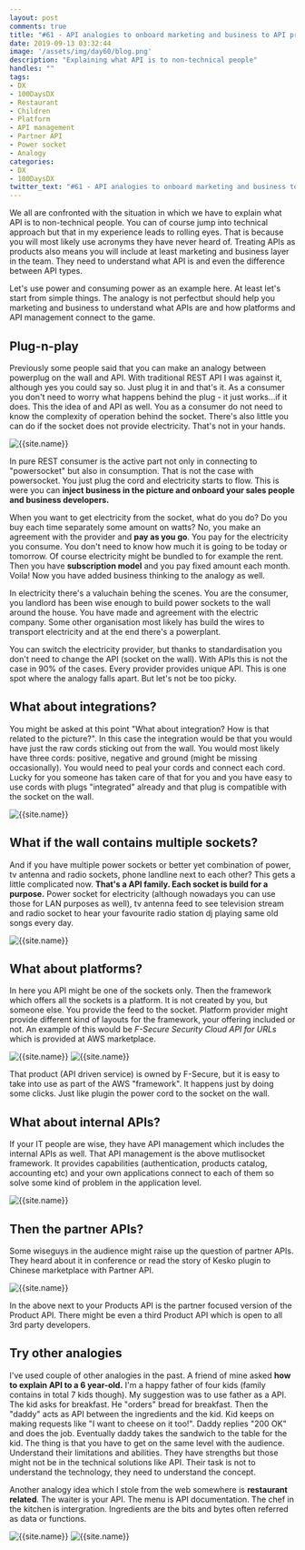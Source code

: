```yaml
---
layout: post
comments: true
title: "#61 - API analogies to onboard marketing and business to API products"
date: 2019-09-13 03:32:44
image: '/assets/img/day60/blog.png'
description: "Explaining what API is to non-technical people"
handles: "" 
tags:
- DX 
- 100DaysDX
- Restaurant
- Children
- Platform
- API management
- Partner API
- Power socket
- Analogy
categories:
- DX
- 100DaysDX
twitter_text: "#61 - API analogies to onboard marketing and business to API product development"
---
```


We all are confronted with the situation in which we have to explain what API is to non-technical people. You can of course jump into technical approach but that in my experience leads to rolling eyes. That is because you will most likely use acronyms they have never heard of. Treating APIs as products also means you will include at least marketing and business layer in the team. They need to understand what API is and even the difference between API types.  

Let's use power and consuming power as an example here. At least let's start from simple things. The analogy is not perfectbut should help you marketing and business to understand what APIs are and how platforms and API management connect to the game.  

## Plug-n-play

Previously some people said that you can make an analogy between powerplug on the wall and API. With traditional REST API I was against it, although yes you could say so. Just plug it in and that's it. As a consumer you don't need to worry what happens behind the plug - it just works...if it does. This the idea of and API as well. You as a consumer do not need to know the complexity of operation behind the socket. There's also little you can do if the socket does not provide electricity. That's not in your hands. 

<img itemprop="image" src="/assets/img/day61/socket.png" alt="{{site.name}}"/>

In pure REST consumer is the active part not only in connecting to "powersocket" but also in consumption. That is not the case with powersocket. You just plug the cord and electricity starts to flow. This is were you can **inject business in the picture and onboard your sales people and business developers.** 

When you want to get electricity from the socket, what do you do? Do you buy each time separately some amount on watts? No, you make an agreement with the provider and **pay as you go**. You pay for the electricity you consume. You don't need to know how much it is going to be today or tomorrow. Of course electricity might be bundled to for example the rent. Then you have **subscription model** and you pay fixed amount each month. Voila! Now you have added business thinking to the analogy as well. 

In electricity there's a valuchain behing the scenes. You are the consumer, you landlord has been wise enough to build power sockets to the wall around the house. You have made and agreement with the electric company. Some other organisation most likely has build the wires to transport electricity and at the end there's a powerplant. 

You can switch the electricity provider, but thanks to standardisation you don't need to change the API (socket on the wall). With APIs this is not the case in 90% of the cases. Every provider provides unique API. This is one spot where the analogy falls apart. But let's not be too picky. 

## What about integrations?

You might be asked at this point "What about integration? How is that related to the picture?". In this case the integration would be that you would have just the raw cords sticking out from the wall. You would most likely have three cords: positive, negative and ground (might be missing occasionally). You would need to peal your cords and connect each cord. Lucky for you someone has taken care of that for you and you have easy to use cords with plugs "integrated" already and that plug is compatible with the socket on the wall.  

<img itemprop="image" src="/assets/img/day61/work.png" alt="{{site.name}}"/>


## What if the wall contains multiple sockets?

And if you have multiple power sockets or better yet combination of power, tv antenna and radio sockets, phone landline next to each other? This gets a little complicated now. **That's a API family. Each socket is build for a purpose.** Power socket for electricity (although nowadays you can use those for LAN purposes as well), tv antenna feed to see television stream and radio socket to hear your favourite radio station dj playing same old songs every day.

<img itemprop="image" src="/assets/img/day61/family.png" alt="{{site.name}}"/>

## What about platforms? 

In here you API might be one of the sockets only. Then the framework which offers all the sockets is a platform. It is not created by you, but someone else. You provide the feed to the socket. Platform provider might provide different kind of layouts for the framework, your offering included or not. An example of this would be _F-Secure Security Cloud API for URLs_ which is provided at AWS marketplace. 

<img itemprop="image" src="/assets/img/day61/aws.png" alt="{{site.name}}"/>
<img itemprop="image" src="/assets/img/day61/family4.png" alt="{{site.name}}"/>


That product (API driven service) is owned by F-Secure, but it is easy to take into use as part of the AWS "framework". It happens just by doing some clicks. Just like plugin the power cord to the socket on the wall. 

## What about internal APIs? 

If your IT people are wise, they have API management which includes the internal APIs as well. That API management is the above mutlisocket framework. It provides capabilities (authentication, products catalog, accounting etc) and your own applications connect to each of them so solve some kind of problem in the application level. 

<img itemprop="image" src="/assets/img/day61/family2.png" alt="{{site.name}}"/>

## Then the partner APIs?

Some wiseguys in the audience might raise up the question of partner APIs. They heard about it in conference or read the story of Kesko plugin to Chinese marketplace with Partner API. 

<img itemprop="image" src="/assets/img/day61/family3.png" alt="{{site.name}}"/>

In the above next to your Products API is the partner focused version of the Product API. There might be even a third Product API which is open to all 3rd party developers.  

## Try other analogies

I've used couple of other analogies in the past. A friend of mine asked **how to explain API to a 6 year-old.** I'm a happy father of four kids (family contains in total 7 kids though). My suggestion was to use father as a API. The kid asks for breakfast. He "orders" bread for breakfast. Then the "daddy" acts as API between the ingredients and the kid. Kid keeps on making requests like "I want to cheese on it too!". Daddy replies "200 OK" and does the job. Eventually daddy takes the sandwich to the table for the kid. The thing is that you have to get on the same level with the audience. Understand their limitations and abilities. They have strengths but those might not be in the technical solutions like API. Their task is not to understand the technology, they need to understand the concept. 

Another analogy idea which I stole from the web somewhere is **restaurant related**. The waiter is your API. The menu is API documentation. The chef in the kitchen is intergration. Ingredients are the bits and bytes often referred as data or functions. 

<img itemprop="image" src="/assets/img/day61/restaurant1.png" alt="{{site.name}}"/>

<img itemprop="image" src="/assets/img/day61/restaurant2.png" alt="{{site.name}}"/>

